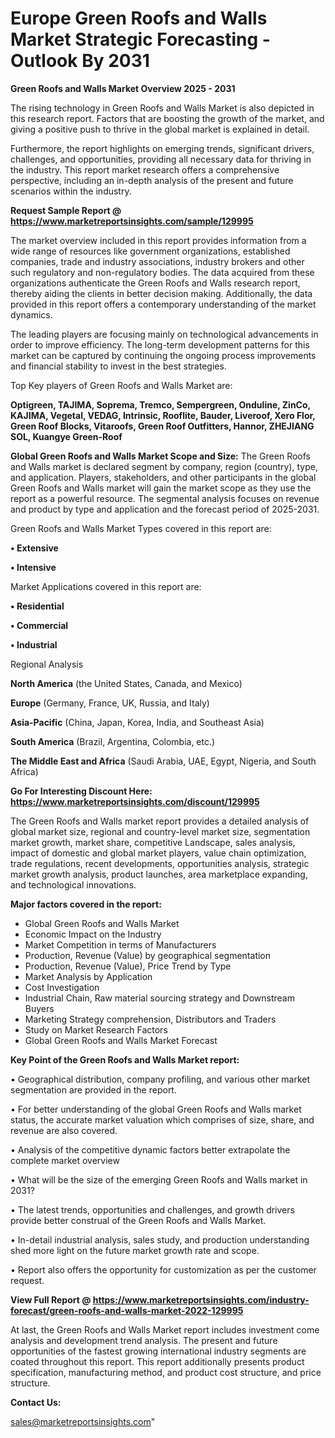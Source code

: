 # Europe Green Roofs and Walls Market Strategic Forecasting - Outlook By 2031

<Strong> Green Roofs and Walls Market Overview 2025 - 2031</strong>

The rising technology in Green Roofs and Walls Market is also depicted in this research report. Factors that are boosting the growth of the market, and giving a positive push to thrive in the global market is explained in detail.

Furthermore, the report highlights on emerging trends, significant drivers, challenges, and opportunities, providing all necessary data for thriving in the industry. This report market research offers a comprehensive perspective, including an in-depth analysis of the present and future scenarios within the industry.

<strong>Request Sample Report @ <a href=https://www.marketreportsinsights.com/sample/129995>https://www.marketreportsinsights.com/sample/129995</a></strong>

The market overview included in this report provides information from a wide range of resources like government organizations, established companies, trade and industry associations, industry brokers and other such regulatory and non-regulatory bodies. The data acquired from these organizations authenticate the Green Roofs and Walls research report, thereby aiding the clients in better decision making. Additionally, the data provided in this report offers a contemporary understanding of the market dynamics.

The leading players are focusing mainly on technological advancements in order to improve efficiency. The long-term development patterns for this market can be captured by continuing the ongoing process improvements and financial stability to invest in the best strategies.

Top Key players of Green Roofs and Walls Market are:

<strong>Optigreen, TAJIMA, Soprema, Tremco, Sempergreen, Onduline, ZinCo, KAJIMA, Vegetal, VEDAG, Intrinsic, Rooflite, Bauder, Liveroof, Xero Flor, Green Roof Blocks, Vitaroofs, Green Roof Outfitters, Hannor, ZHEJIANG SOL, Kuangye Green-Roof</strong>

<strong><b>Global Green Roofs and Walls Market Scope and Size:</b></strong>
The Green Roofs and Walls market is declared segment by company, region (country), type, and application. Players, stakeholders, and other participants in the global Green Roofs and Walls market will gain the market scope as they use the report as a powerful resource. The segmental analysis focuses on revenue and product by type and application and the forecast period of 2025-2031.

Green Roofs and Walls Market Types covered in this report are:

<strong>• Extensive

• Intensive</strong>

Market Applications covered in this report are:

<strong>• Residential

• Commercial

• Industrial</strong> 

Regional Analysis

<strong>North America</strong> (the United States, Canada, and Mexico)

<strong>Europe</strong> (Germany, France, UK, Russia, and Italy)

<strong>Asia-Pacific</strong> (China, Japan, Korea, India, and Southeast Asia)

<strong>South America</strong> (Brazil, Argentina, Colombia, etc.)

<strong>The Middle East and Africa</strong> (Saudi Arabia, UAE, Egypt, Nigeria, and South Africa)

<strong>Go For Interesting Discount Here: <a href=https://www.marketreportsinsights.com/discount/129995>https://www.marketreportsinsights.com/discount/129995</a></strong>

The Green Roofs and Walls market report provides a detailed analysis of global market size, regional and country-level market size, segmentation market growth, market share, competitive Landscape, sales analysis, impact of domestic and global market players, value chain optimization, trade regulations, recent developments, opportunities analysis, strategic market growth analysis, product launches, area marketplace expanding, and technological innovations.

<strong><b>Major factors covered in the report:</b></strong>
<ul>
  <li>Global Green Roofs and Walls Market </li>
  <li>Economic Impact on the Industry</li>
  <li>Market Competition in terms of Manufacturers</li>
  <li>Production, Revenue (Value) by geographical segmentation</li>
  <li>Production, Revenue (Value), Price Trend by Type</li>
  <li>Market Analysis by Application</li>
  <li>Cost Investigation</li>
  <li>Industrial Chain, Raw material sourcing strategy and Downstream Buyers</li>
  <li>Marketing Strategy comprehension, Distributors and Traders</li>
  <li>Study on Market Research Factors</li>
  <li>Global Green Roofs and Walls Market Forecast</li>
</ul>

<strong><b>Key Point of the Green Roofs and Walls Market report:</b></strong>

• Geographical distribution, company profiling, and various other market segmentation are provided in the report.

• For better understanding of the global Green Roofs and Walls market status, the accurate market valuation which comprises of size, share, and revenue are also covered.

• Analysis of the competitive dynamic factors better extrapolate the complete market overview

• What will be the size of the emerging Green Roofs and Walls market in 2031?

• The latest trends, opportunities and challenges, and growth drivers provide better construal of the Green Roofs and Walls Market.

• In-detail industrial analysis, sales study, and production understanding shed more light on the future market growth rate and scope.

• Report also offers the opportunity for customization as per the customer request.

<strong><b>View Full Report @ <a href=https://www.marketreportsinsights.com/industry-forecast/green-roofs-and-walls-market-2022-129995>https://www.marketreportsinsights.com/industry-forecast/green-roofs-and-walls-market-2022-129995</a></b></strong>


At last, the Green Roofs and Walls Market report includes investment come analysis and development trend analysis. The present and future opportunities of the fastest growing international industry segments are coated throughout this report. This report additionally presents product specification, manufacturing method, and product cost structure, and price structure.

<strong>Contact Us:</strong>

sales@marketreportsinsights.com"
